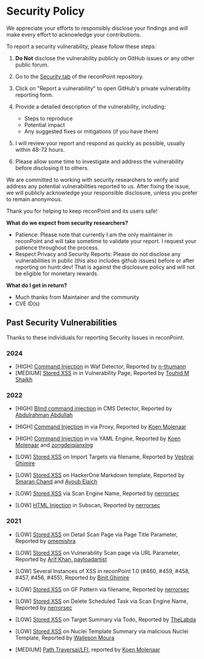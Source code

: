 # Security Policy

We appreciate your efforts to responsibly disclose your findings and will make every effort to acknowledge your contributions.

To report a security vulnerability, please follow these steps:

1. **Do Not** disclose the vulnerability publicly on GitHub issues or any other public forum.

2. Go to the [Security tab](https://github.com/khulnasoft/reconpoint/security) of the reconPoint repository.

3. Click on "Report a vulnerability" to open GitHub's private vulnerability reporting form.

4. Provide a detailed description of the vulnerability, including:
   - Steps to reproduce
   - Potential impact
   - Any suggested fixes or mitigations (if you have them)

5. I will review your report and respond as quickly as possible, usually within 48-72 hours.

6. Please allow some time to investigate and address the vulnerability before disclosing it to others.

We are committed to working with security researchers to verify and address any potential vulnerabilities reported to us. After fixing the issue, we will publicly acknowledge your responsible disclosure, unless you prefer to remain anonymous.

Thank you for helping to keep reconPoint and its users safe!

**What do we expect from security researchers?**

* Patience: Please note that currently I am the only maintainer in reconPoint and will take sometime to validate your report. I request your patience throughout the process.
* Respect Privacy and Security Reports: Please do not disclose any vulnerabilities in public (this also includes github issues) before or after reporting on huntr.dev! That is against the disclosure policy and will not be eligible for monetary rewards.

**What do I get in return?**

* Much thanks from Maintainer and the community
* CVE ID(s)

## Past Security Vulnerabilities

Thanks to these individuals for reporting Security Issues in reconPoint.

### 2024

* [HIGH] [Command Injection](https://github.com/khulnasoft/reconpoint/security/advisories/GHSA-fx7f-f735-vgh4) in Waf Detector, Reported by [n-thumann](https://github.com/n-thumann)
* [MEDIUM] [Stored XSS](https://github.com/khulnasoft/reconpoint/security/advisories/GHSA-96q4-fj2m-jqf7) in in Vulnerability Page, Reported by [Touhid M Shaikh](https://github.com/touhidshaikh)

### 2022

* [HIGH] [Blind command injection](https://huntr.dev/bounties/b255cf59-9ecd-4255-b9a2-b40b5ec6c572/) in CMS Detector, Reported by [Abdulrahman Abdullah](https://github.com/ph33rr)

* [HIGH] [Command Injection](https://huntr.dev/bounties/00e10ef7-ff5e-450f-84ae-88c793d1a607/) in via Proxy, Reported by [Koen Molenaar](https://github.com/k0enm)

* [HIGH] [Command Injection](https://huntr.dev/bounties/7f1f9abb-a801-444d-bd58-97e1c0b2ddb9/) in via YAML Engine, Reported by [Koen Molenaar](https://github.com/k0enm) and [zongdeiqianxing](https://github.com/zongdeiqianxing)

* [LOW] [Stored XSS](https://huntr.dev/bounties/dfd440ba-4330-413c-8b21-a3d8bf02a67e/) on Import Targets via filename, Reported by [Veshraj Ghimire](https://github.com/V35HR4J)

* [LOW] [Stored XSS](https://huntr.dev/bounties/8ea5d3a6-f857-45e4-9473-e4d9cb8f7c77/) on HackerOne Markdown template, Reported by [Smaran Chand](https://github.com/smaranchand) and [Ayoub Elaich](https://github.com/sicks3c)

* [LOW] [Stored XSS](https://huntr.dev/bounties/6e2b7f19-d457-4e05-b2d5-888110898147/) via Scan Engine Name, Reported by [nerrorsec](https://github.com/nerrorsec)

* [LOW] [HTML Injection](https://huntr.dev/bounties/da2d32a1-8faf-453d-8fa8-c264fd8d7806/) in Subscan, Reported by [nerrorsec](https://github.com/nerrorsec)


### 2021
* [LOW] [Stored XSS](https://github.com/khulnasoft/reconpoint/issues/178) on Detail Scan Page via Page Title Parameter, Reported by [omemishra](https://github.com/omemishra)

* [LOW] [Stored XSS](https://github.com/khulnasoft/reconpoint/issues/347) on Vulnerability Scan page via URL Parameter, Reported by [Arif Khan, payloadartist](https://twitter.com/payloadartist)

* [LOW] Several Instances of XSS in reconPoint 1.0 (#460, #459, #458, #457, #456, #455), Reported by [Binit Ghimire](https://github.com/TheBinitGhimire)

* [LOW] [Stored XSS](https://huntr.dev/bounties/ac07ae2a-1335-4dca-8d55-64adf720bafb/) on GF Pattern via filename, Reported by [nerrorsec](https://github.com/nerrorsec)

* [LOW] [Stored XSS](https://huntr.dev/bounties/0f8de2a4-7590-48f1-a5af-1e2cab9f6e85/) on Delete Scheduled Task via Scan Engine Name, Reported by [nerrorsec](https://github.com/nerrorsec)

* [LOW] [Stored XSS](https://huntr.dev/bounties/693a7d23-c5d4-448e-bbf6-50b3f0ad8544/) on Target Summary via Todo, Reported by [TheLabda](https://github.com/thelabda)

* [LOW] [Stored XSS](https://huntr.dev/bounties/81c48a07-9cb8-4da8-babc-28a4076a5e92/) on Nuclei Template Summary via malicious Nuclei Template, Reported by [Walleson Moura](https://github.com/phor3nsic)

* [MEDIUM] [Path Traversal/LFI](https://huntr.dev/bounties/5df1a485-7a1e-411d-9664-0f4343e8512a/), reported by [Koen Molenaar](https://github.com/k0enm)
